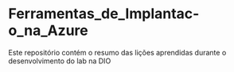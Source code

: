 # Ferramentas_de_Implantac-o_na_Azure
Este repositório contém o resumo das lições aprendidas durante o desenvolvimento do lab na DIO
